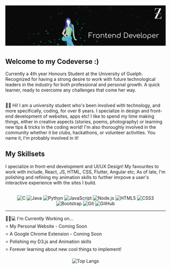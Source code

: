 # [![Zaza H Banner](https://raw.githubusercontent.com/Kayeris/Kayeris/main/Images/banner.png)](https://zazulezaza.carrd.co/)



## Welcome to my Codeverse :)  
Currently a 4th year Honours Student at the University of Guelph. Recognized for having a strong desire to work with future technological leaders in the industry for both professional and personal growth. A quick learner, ready to overcome any challenges that come her way.  
<br>

🙋🏻 Hi! I am a university student who's been involved with technology, and more specifically, coding, for over 8 years. I specialize in design and front-end development of websites, apps etc! I like to spend my time making things, either in creative aspects (stories, poems, photography) or learning new tips & tricks in the coding world! I'm also thoroughly involved in the community whether it be clubs, hackathons, or volunteer activities. You name it, I'm probably involved in it! 




## My Skillsets
I specialize in front-end development and UI/UX Design! My favourites to work with include, React, JS, HTML, CSS, Flutter, Angular etc; As of late, I'm polishing and refining my animation skills to further imrpove a user's interactive experience with the sites I build.

<br>
<div align="center" margin-top="5px">
    <img src="https://img.shields.io/badge/--141311?style=flat&logo=c&logoColor=ffffff&textColor=000000" alt="C"> 
    <img src="https://img.shields.io/badge/-Java-141311?style=flat&logo=java&logoColor=white&textColor=000000" alt="Java"> 
    <img src="https://img.shields.io/badge/-Python-141311?style=flat&logo=python&logoColor=white" alt="Python">
    <img src="https://img.shields.io/badge/-JavaScript-141311?style=flat&logo=javascript&logoColor=eed718" alt="JavaScript">
    <img src="https://img.shields.io/badge/-Nodejs-141311?style=flat&logo=Node.js" alt="Node.js">
    <img src = "https://img.shields.io/badge/-HTML5-141311?style=flat&logo=html5&logoColor=white" alt="HTML5">
    <img src = "https://img.shields.io/badge/-CSS3-141311?style=flat&logo=css3&logoColor=white" alt="CSS3">
    <img src="https://img.shields.io/badge/-Bootstrap-141311?style=flat&logo=bootstrap&logoColor=white" alt="Bootstrap">
    <img src="https://img.shields.io/badge/-Git-141311?style=flat&logo=git" alt="Git"> 
    <img src="https://img.shields.io/badge/-GitHub-141311?style=flat&logo=github" alt="GitHub">
</div>

<hr>

👧🏻💻 I'm Currently Working on...  
⭐ My Personal Website - Coming Soon  
⭐ A Google Chrome Extension - Coming Soon  
⭐ Polishing my D3.js and Animation skills  
⭐ Forever learning about new cool things to implement! 



<div align="center" margin-top="5px">
    
![Top Langs](https://github-readme-stats.vercel.app/api/top-langs/?username=Kayeris&langs_count=5&theme=gotham&card_width=1000)
    
</div>
    
